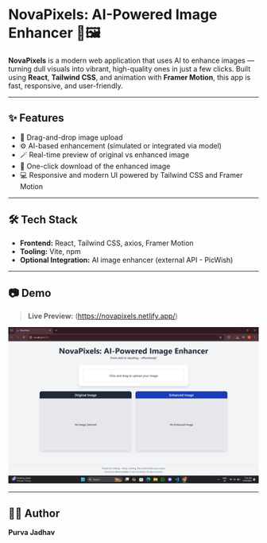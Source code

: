 # NovaPixels: AI-Powered Image Enhancer 🚀🖼️

**NovaPixels** is a modern web application that uses AI to enhance images — turning dull visuals into vibrant, high-quality ones in just a few clicks. Built using **React**, **Tailwind CSS**, and animation with **Framer Motion**, this app is fast, responsive, and user-friendly.

---

## ✨ Features

- 📸 Drag-and-drop image upload
- ⚙️ AI-based enhancement (simulated or integrated via model)
- 🪄 Real-time preview of original vs enhanced image
- 💾 One-click download of the enhanced image
- 💻 Responsive and modern UI powered by Tailwind CSS and Framer Motion

---

## 🛠️ Tech Stack

- **Frontend:** React, Tailwind CSS, axios, Framer Motion
- **Tooling:** Vite, npm
- **Optional Integration:** AI image enhancer (external API - PicWish)

---

## 📷 Demo

> **Live Preview:** (https://novapixels.netlify.app/)

![NovaPixels Demo Screenshot](./screenshot.png)

---

## 🙋‍♀️ Author 
**Purva Jadhav**